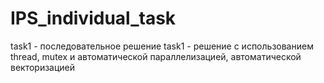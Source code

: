 # IPS_individual_task

task1 - последовательное решение
task1 - решение с использованием thread, mutex и автоматической параллелизацией, автоматической векторизацией 
